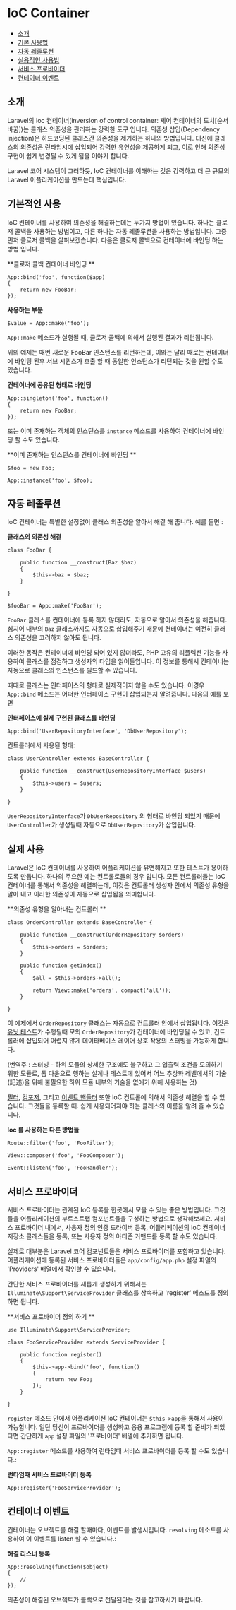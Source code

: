 # IoC Container

- [소개](#introduction)
- [기본 사용법](#basic-usage)
- [자동 레졸루션](#automatic-resolution)
- [실용적인 사용법](#practical-usage)
- [서비스 프로바이더](#service-providers)
- [컨테이너 이벤트](#container-events)

<a name="introduction"></a>
## 소개

Laravel의 Ioc 컨테이너(inversion of control container: 제어 컨테이너의 도치[순서바꿈])는 클래스 의존성을 관리하는 강력한 도구 입니다. 의존성 삽입(Dependency injection)은 하드코딩된 클래스간 의존성을 제거하는 하나의 방법입니다. 대신에 클래스의 의존성은 런타임시에 삽입되어 강력한 유연성을 제공하게 되고, 이로 인해 의존성 구현이 쉽게 변경될 수 있게 됨을 이야기 합니다.

Laravel 코어 시스템이 그러하듯, IoC 컨테이너를 이해하는 것은 강력하고 더 큰 규모의 Laravel 어플리케이션을 만드는데 핵심입니다.

<a name="basic-usage"></a>
## 기본적인 사용

IoC 컨테이너를 사용하여 의존성을 해결하는데는 두가지 방법이 있습니다. 하나는 클로저 콜백을 사용하는 방법이고, 다른 하나는 자동 레졸루션을 사용하는 방법입니다. 그중 먼저 클로저 콜백을 살펴보겠습니다. 다음은 클로저 콜백으로 컨테이너에 바인딩 하는 방법 입니다.

**클로저 콜백 컨테이너 바인딩 **

	App::bind('foo', function($app)
	{
		return new FooBar;
	});

**사용하는 부분**

	$value = App::make('foo');

`App::make` 메소드가 실행될 때, 클로저 콜백에 의해서 실행된 결과가 리턴됩니다.

위의 예제는 매번 새로운 FooBar 인스턴스를 리턴하는데, 이와는 달리 때로는 컨테이너에 바인딩 된후 서브 시퀀스가 호출 할 때 동일한 인스턴스가 리턴되는 것을 원할 수도 있습니다.

**컨테이너에 공유된 형태로 바인딩**

	App::singleton('foo', function()
	{
		return new FooBar;
	});

또는 이미 존재하는 객체의 인스턴스를 `instance` 메소드를 사용하여 컨테이너에 바인딩 할 수도 있습니다.

**이미 존재하는 인스턴스를 컨테이너에 바인딩 **

	$foo = new Foo;

	App::instance('foo', $foo);

<a name="automatic-resolution"></a>
## 자동 레졸루션

IoC 컨테이너는 특별한 설정없이 클래스 의존성을 알아서 해결 해 줍니다. 예를 들면 :

**클래스의 의존성 해결**

	class FooBar {

		public function __construct(Baz $baz)
		{
			$this->baz = $baz;
		}

	}

	$fooBar = App::make('FooBar');

`FooBar` 클래스를 컨테이너에 등록 하지 않더라도, 자동으로 알아서 의존성을 해줍니다. 심지어 내부의 `Baz` 클래스까지도 자동으로 삽입해주기 때문에 컨테이너는 여전히 클래스 의존성을 고려하지 않아도 됩니다.

이러한 동작은 컨테이너에 바인딩 되어 있지 않더라도, PHP 고유의 리플렉션 기능을 사용하여 클래스를 점검하고 생성자의 타입을 읽어들입니다. 이 정보를 통해서 컨테이너는 자동으로 클래스의 인스턴스를 빌드할 수 있습니다.

때때로 클래스는 인터페이스의 형태로 실제적이지 않을 수도 있습니다. 이경우 `App::bind` 메소드는 어떠한 인터페이스 구현이 삽입되는지 알려줍니다. 다음의 예를 보면

**인터페이스에 실제 구현된 클래스를 바인딩**

	App::bind('UserRepositoryInterface', 'DbUserRepository');

컨트롤러에서 사용된 형태:

	class UserController extends BaseController {

		public function __construct(UserRepositoryInterface $users)
		{
			$this->users = $users;
		}

	}

`UserRepositoryInterface`가 `DbUserRepository` 의 형태로 바인딩 되었기 때문에 `UserController`가 생성될때 자동으로 `DbUserRepository`가 삽입됩니다.

<a name="practical-usage"></a>
## 실제 사용

Laravel은 IoC 컨테이너를 사용하여 어플리케이션을 유연해지고 또한 테스트가 용이하도록 만듭니다. 하나의 주요한 예는 컨트롤로들의 경우 입니다. 모든 컨트롤러들는 IoC 컨테이너를 통해서 의존성을 해결하는데, 이것은 컨트롤러 생성자 안에서 의존성 유형을 알아 내고 이러한 의존성이 자동으로 삽입됨을 의미합니다.

**의존성 유형을 알아내는 컨트롤러 **

	class OrderController extends BaseController {

		public function __construct(OrderRepository $orders)
		{
			$this->orders = $orders;
		}

		public function getIndex()
		{
			$all = $this->orders->all();

			return View::make('orders', compact('all'));
		}

	}

이 예제에서 `OrderRepository` 클래스는 자동으로 컨트롤러 안에서 삽입됩니다. 이것은 [유닛 테스트](/docs/testing)가 수행될때 모의 `OrderRepository`가 컨테이너에 바인딩될 수 있고, 컨트롤러에 삽입되어 어렵지 않게 데이타베이스 레이어 상호 작용의 스터빙을 가능하게 합니다.

(번역주 : 스터빙 - 하위 모듈의 상세한 구조에도 불구하고 그 입출력 조건을 모의하기 위한 모듈로, 톱 다운으로 행하는 설계나 테스트에 있어서 어느 추상화 레벨에서의 기술(記述)을 위해 불필요한 하위 모듈 내부의 기술을 없애기 위해 사용하는 것)

[필터](/docs/routing#route-filters), [컴포저](/docs/responses#view-composers), 그리고 [이벤트 핸들러](/docs/events#using-classes-as-listeners) 또한 IoC 컨트롤에 의해서 의존성 해결을 할 수 있습니다. 그것들을 등록할 때. 쉽게 사용되어져야 하는 클래스의 이름을 알려 줄 수 있습니다.

**Ioc 를 사용하는 다른 방법들**

	Route::filter('foo', 'FooFilter');

	View::composer('foo', 'FooComposer');

	Event::listen('foo', 'FooHandler');

<a name="service-providers"></a>
## 서비스 프로바이더

서비스 프로바이더는 관계된 IoC 등록을 한곳에서 모을 수 있는 좋은 방법입니다. 그것들을 어플리케이션의 부트스트랩 컴포넌트들을 구성하는 방법으로 생각해보세요. 서비스 프로바이더 내에서, 사용자 정의 인증 드라이버 등록, 어플리케이션의 IoC 컨테이너 저장소 클래스들을 등록, 또는 사용자 정의 아티즌 커맨드를 등록 할 수도 있습니다.

실제로 대부분은 Laravel 코어 컴포넌트들은 서비스 프로바이더를 포함하고 있습니다. 어플리케이션에 등록된 서비스 프로바이더들은 `app/config/app.php` 설정 파일의 'Providers' 배열에서 확인할 수 있습니다.

간단한 서비스 프로바이더를 새롭게 생성하기 위해서는 `Illuminate\Support\ServiceProvider` 클래스를 상속하고 'register' 메소드를 정의 하면 됩니다.

**서비스 프로바이더 정의 하기 **

	use Illuminate\Support\ServiceProvider;

	class FooServiceProvider extends ServiceProvider {

		public function register()
		{
			$this->app->bind('foo', function()
			{
				return new Foo;
			});
		}

	}

`register` 메소드 안에서 어플리케이션 IoC 컨테이너는 `$this->app`을 통해서 사용이 가능합니다. 일단 당신이 프로바이더를 생성하고 응용 프로그램에 등록 할 준비가 되었다면 간단하게 `app` 설정 파일의 '프로바이더' 배열에 추가하면 됩니다.

`App::register` 메소드를 사용하여 런타임때 서비스 프로바이더를 등록 할 수도 있습니다.:

**런타임때 서비스 프로바이더 등록**

	App::register('FooServiceProvider');

<a name="container-events"></a>
## 컨테이너 이벤트

컨테이너는 오브젝트를 해결 할때마다, 이벤트를 발생시킵니다. `resolving` 메소드를 사용하여 이 이벤트를 listen 할 수 있습니다.:

**해결 리스너 등록**

	App::resolving(function($object)
	{
		//
	});

의존성이 해결된 오브젝트가 콜백으로 전달된다는 것을 참고하시기 바랍니다.